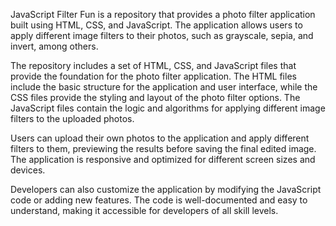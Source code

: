 JavaScript Filter Fun is a repository that provides a photo filter application built using HTML, CSS, and JavaScript. The application allows users to apply different image filters to their photos, such as grayscale, sepia, and invert, among others.

The repository includes a set of HTML, CSS, and JavaScript files that provide the foundation for the photo filter application. The HTML files include the basic structure for the application and user interface, while the CSS files provide the styling and layout of the photo filter options. The JavaScript files contain the logic and algorithms for applying different image filters to the uploaded photos.

Users can upload their own photos to the application and apply different filters to them, previewing the results before saving the final edited image. The application is responsive and optimized for different screen sizes and devices.

Developers can also customize the application by modifying the JavaScript code or adding new features. The code is well-documented and easy to understand, making it accessible for developers of all skill levels.
